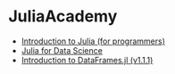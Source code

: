 # JuliaAcademy

* [Introduction to Julia (for programmers)](certificate-of-completion-for-introduction-to-julia.pdf)
* [Julia for Data Science](certificate-of-completion-for-julia-for-data-science.pdf)
* [Introduction to DataFrames.jl (v1.1.1)](1-introduction-to-dataframes-jl.pdf)
